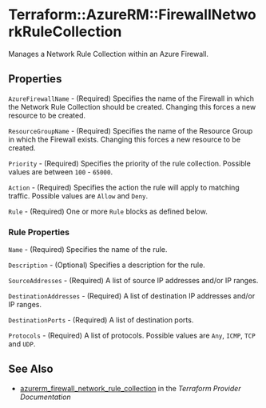 # Terraform::AzureRM::FirewallNetworkRuleCollection

Manages a Network Rule Collection within an Azure Firewall.

## Properties

`AzureFirewallName` - (Required) Specifies the name of the Firewall in which the Network Rule Collection should be created. Changing this forces a new resource to be created.

`ResourceGroupName` - (Required) Specifies the name of the Resource Group in which the Firewall exists. Changing this forces a new resource to be created.

`Priority` - (Required) Specifies the priority of the rule collection. Possible values are between `100` - `65000`.

`Action` - (Required) Specifies the action the rule will apply to matching traffic. Possible values are `Allow` and `Deny`.

`Rule` - (Required) One or more `Rule` blocks as defined below.

### Rule Properties

`Name` - (Required) Specifies the name of the rule.

`Description` - (Optional) Specifies a description for the rule.

`SourceAddresses` - (Required) A list of source IP addresses and/or IP ranges.

`DestinationAddresses` - (Required) A list of destination IP addresses and/or IP ranges.

`DestinationPorts` - (Required) A list of destination ports.

`Protocols` - (Required) A list of protocols. Possible values are `Any`, `ICMP`, `TCP` and `UDP`.


## See Also

* [azurerm_firewall_network_rule_collection](https://www.terraform.io/docs/providers/azurerm/r/firewall_network_rule_collection.html) in the _Terraform Provider Documentation_